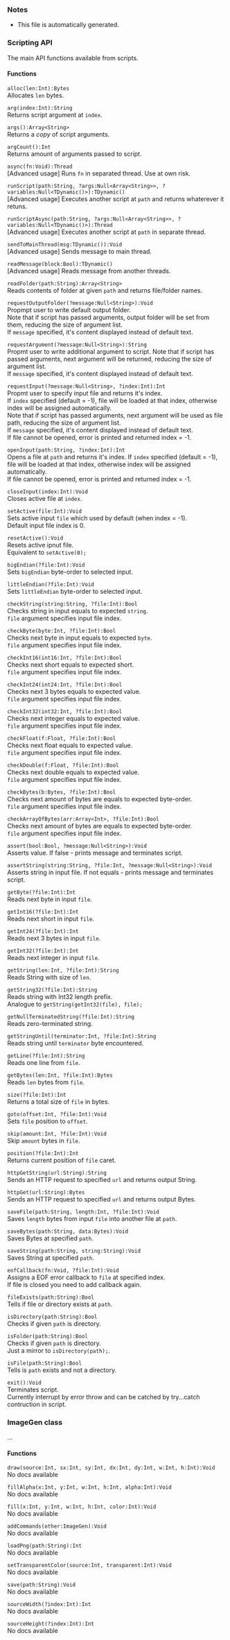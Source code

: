 ### Notes
* This file is automatically generated.

### Scripting API
The main API functions available from scripts.
#### Functions
`alloc(len:Int):Bytes`  
Allocates `len` bytes.  

`arg(index:Int):String`  
Returns script argument at `index`.  

`args():Array<String>`  
Returns a *copy* of script arguments.  

`argCount():Int`  
Returns amount of arguments passed to script.  

`async(fn:Void):Thread`  
[Advanced usage] Runs `fn` in separated thread. Use at own risk.  

`runScript(path:String, ?args:Null<Array<String>>, ?variables:Null<TDynamic()>):TDynamic()`  
[Advanced usage] Executes another script at `path` and returns whaterever it retuns.  

`runScriptAsync(path:String, ?args:Null<Array<String>>, ?variables:Null<TDynamic()>):Thread`  
[Advanced usage] Executes another script at `path` in separate thread.  

`sendToMainThread(msg:TDynamic()):Void`  
[Advanced usage] Sends message to main thread.  

`readMessage(block:Bool):TDynamic()`  
[Advanced usage] Reads message from another threads.  

`readFolder(path:String):Array<String>`  
Reads contents of folder at given `path` and returns file/folder names.  

`requestOutputFolder(?message:Null<String>):Void`  
Propmpt user to write default output folder.  
Note that if script has passed arguments, output folder will be set from them, reducing the size of argument list.  
If `message` specified, it's content displayed instead of default text.  

`requestArgument(?message:Null<String>):String`  
Propmt user to write additional argument to script.
Note that if script has passed arguments, next argument will be returned, reducing the size of argument list.  
If `message` specified, it's content displayed instead of default text.  

`requestInput(?message:Null<String>, ?index:Int):Int`  
Propmt user to specify input file and returns it's index.  
If `index` specified (default = -1), file will be loaded at that index, otherwise index will be assigned automatically.  
Note that if script has passed arguments, next argument will be used as file path, reducing the size of argument list.  
If `message` specified, it's content displayed instead of default text.  
If file cannot be opened, error is printed and returned index = -1.  

`openInput(path:String, ?index:Int):Int`  
Opens a file at `path` and returns it's index.
If `index` specified (default = -1), file will be loaded at that index, otherwise index will be assigned automatically.  
If file cannot be opened, error is printed and returned index = -1.  

`closeInput(index:Int):Void`  
Closes active file at `index`.  

`setActive(file:Int):Void`  
Sets active input `file` which used by default (when index = -1).  
Default input file index is 0.  

`resetActive():Void`  
Resets active ipnut file.  
Equivalent to `setActive(0);`  

`bigEndian(?file:Int):Void`  
Sets `bigEndian` byte-order to selected input.  

`littleEndian(?file:Int):Void`  
Sets `littleEndian` byte-order to selected input.  

`checkString(string:String, ?file:Int):Bool`  
Checks string in input equals to expected `string`.  
`file` argument specifies input file index.  

`checkByte(byte:Int, ?file:Int):Bool`  
Checks next byte in input equals to expected `byte`.  
`file` argument specifies input file index.  

`checkInt16(int16:Int, ?file:Int):Bool`  
Checks next short equals to expected short.  
`file` argument specifies input file index.  

`checkInt24(int24:Int, ?file:Int):Bool`  
Checks next 3 bytes equals to expected value.  
`file` argument specifies input file index.  

`checkInt32(int32:Int, ?file:Int):Bool`  
Checks next integer equals to expected value.  
`file` argument specifies input file index.  

`checkFloat(f:Float, ?file:Int):Bool`  
Checks next float equals to expected value.  
`file` argument specifies input file index.  

`checkDouble(f:Float, ?file:Int):Bool`  
Checks next double equals to expected value.  
`file` argument specifies input file index.  

`checkBytes(b:Bytes, ?file:Int):Bool`  
Checks next amount of bytes are equals to expected byte-order.  
`file` argument specifies input file index.  

`checkArrayOfBytes(arr:Array<Int>, ?file:Int):Bool`  
Checks next amount of bytes are equals to expected byte-order.  
`file` argument specifies input file index.  

`assert(bool:Bool, ?message:Null<String>):Void`  
Asserts value. If false - prints message and terminates script.  

`assertString(string:String, ?file:Int, ?message:Null<String>):Void`  
Asserts string in input file. If not equals - prints message and terminates script.  

`getByte(?file:Int):Int`  
Reads next byte in input `file`.  

`getInt16(?file:Int):Int`  
Reads next short in input `file`.  

`getInt24(?file:Int):Int`  
Reads next 3 bytes in input `file`.  

`getInt32(?file:Int):Int`  
Reads next integer in input `file`.  

`getString(len:Int, ?file:Int):String`  
Reads String with size of `len`.  

`getString32(?file:Int):String`  
Reads string with Int32 length prefix.  
Analogue to `getString(getInt32(file), file);`  

`getNullTerminatedString(?file:Int):String`  
Reads zero-terminated string.  

`getStringUntil(terminator:Int, ?file:Int):String`  
Reads string until `terminator` byte encountered.  

`getLine(?file:Int):String`  
Reads one line from `file`.  

`getBytes(len:Int, ?file:Int):Bytes`  
Reads `len` bytes from `file`.  

`size(?file:Int):Int`  
Returns a total size of `file` in bytes.  

`goto(offset:Int, ?file:Int):Void`  
Sets `file` position to `offset`.  

`skip(amount:Int, ?file:Int):Void`  
Skip `amount` bytes in `file`.  

`position(?file:Int):Int`  
Returns current position of `file` caret.  

`httpGetString(url:String):String`  
Sends an HTTP request to specified `url` and returns output String.  

`httpGet(url:String):Bytes`  
Sends an HTTP request to specified `url` and returns output Bytes.  

`saveFile(path:String, length:Int, ?file:Int):Void`  
Saves `length` bytes from input `file` into another file at `path`.  

`saveBytes(path:String, data:Bytes):Void`  
Saves Bytes at specified `path`.  

`saveString(path:String, string:String):Void`  
Saves String at specified `path`.  

`eofCallback(fn:Void, ?file:Int):Void`  
Assigns a EOF error callback to `file` at specified index.  
If file is closed you need to add callback again.  

`fileExists(path:String):Bool`  
Tells if file or directory exists at `path`.  

`isDirectory(path:String):Bool`  
Checks if given `path` is directory.  

`isFolder(path:String):Bool`  
Checks if given `path` is directory.  
Just a mirror to `isDirectory(path);`.  

`isFile(path:String):Bool`  
Tells is `path` exists and not a directory.  

`exit():Void`  
Terminates script.  
Currently interrupt by error throw and can be catched by try...catch contruction in script.  

### ImageGen class
...
#### Functions
`draw(source:Int, sx:Int, sy:Int, dx:Int, dy:Int, w:Int, h:Int):Void`  
No docs available  

`fillAlpha(x:Int, y:Int, w:Int, h:Int, alpha:Int):Void`  
No docs available  

`fill(x:Int, y:Int, w:Int, h:Int, color:Int):Void`  
No docs available  

`addCommands(other:ImageGen):Void`  
No docs available  

`loadPng(path:String):Int`  
No docs available  

`setTransparentColor(source:Int, transparent:Int):Void`  
No docs available  

`save(path:String):Void`  
No docs available  

`sourceWidth(?index:Int):Int`  
No docs available  

`sourceHeight(?index:Int):Int`  
No docs available  

